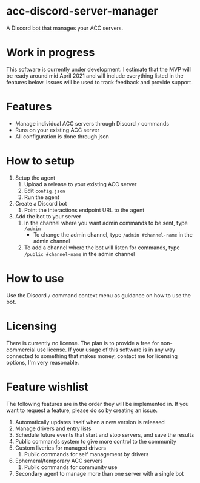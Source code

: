 # acc-discord-server-manager
A Discord bot that manages your ACC servers.

# Work in progress
This software is currently under development. I estimate that the MVP will be ready around mid April 2021 and will include everything listed in the features below. Issues will be used to track feedback and provide support.

# Features
- Manage individual ACC servers through Discord `/` commands
- Runs on your existing ACC server
- All configuration is done through json

# How to setup
1. Setup the agent
    1. Upload a release to your existing ACC server
    1. Edit `config.json`
    1. Run the agent
1. Create a Discord bot
    1. Point the interactions endpoint URL to the agent
1. Add the bot to your server
    1. In the channel where you want admin commands to be sent, type `/admin`
        * To change the admin channel, type `/admin #channel-name` in the admin channel
    1. To add a channel where the bot will listen for commands, type `/public #channel-name` in the admin channel

# How to use
Use the Discord `/` command context menu as guidance on how to use the bot.

# Licensing
There is currently no license. The plan is to provide a free for non-commercial use license. If your usage of this software is in any way connected to something that makes money, contact me for licensing options, I'm very reasonable.

# Feature wishlist
The following features are in the order they will be implemented in. If you want to request a feature, please do so by creating an issue.

1. Automatically updates itself when a new version is released
1. Manage drivers and entry lists
1. Schedule future events that start and stop servers, and save the results
1. Public commands system to give more control to the community
1. Custom liveries for managed drivers
    1. Public commands for self management by drivers
1. Ephemeral/temporary ACC servers
    1. Public commands for community use
1. Secondary agent to manage more than one server with a single bot
